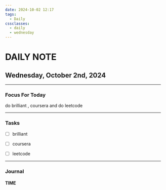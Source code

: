 ```yaml
---
date: 2024-10-02 12:17
tags:
  - Daily
cssclasses:
  - daily
  - wednesday
---
```

# DAILY NOTE
## Wednesday, October 2nd, 2024
***
### Focus For Today


do brilliant , coursera and do leetcode 

***
### Tasks

- [ ] brilliant
- [ ] coursera
- [ ] leetcode


***
### Journal

#### TIME
